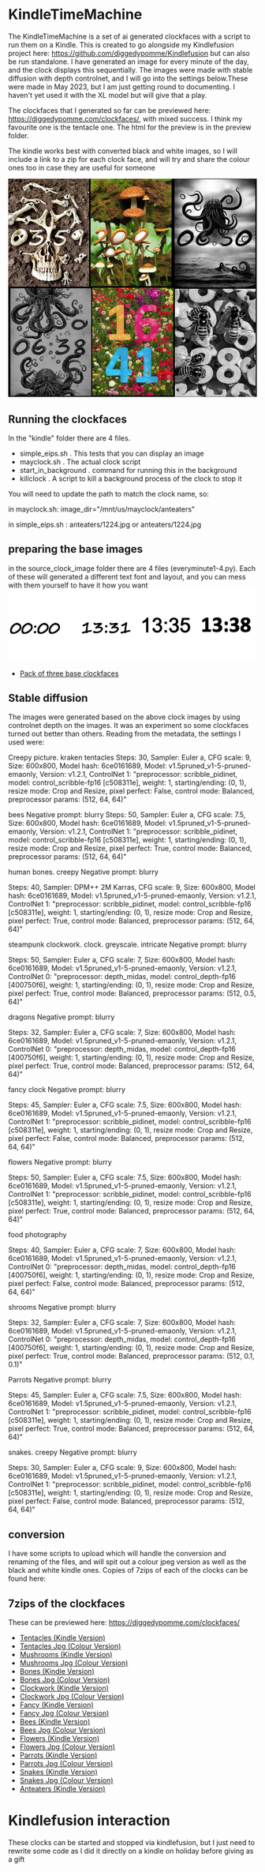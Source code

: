 # KindleTimeMachine

The KindleTimeMachine is a set of ai generated clockfaces with a script to run them on a Kindle. This is created to go alongside my Kindlefusion project here: https://github.com/diggedypomme/Kindlefusion but can also be run standalone. I have generated an image for every minute of the day, and the clock displays this sequentially. The images were made with stable diffusion  with depth controlnet, and I will go into the settings below.These were made in May 2023, but I am just getting round to documenting. I haven't yet used it with the XL model but will give that a play.

The clockfaces that I generated so far can be previewed here: https://diggedypomme.com/clockfaces/, with mixed success. I think my favourite one is the tentacle one. The html for the preview is in the preview folder.

The kindle works best with converted black and white images, so I will include a link to a zip for each clock face, and will try and share the colour ones too in case they are useful for someone


![Kindle Time Machine](info/kindle_time_machine%20(11).jpg)

## Running the clockfaces

In the "kindle" folder there are 4 files. 
- simple_eips.sh  . This tests that you can display an image
- mayclock.sh     . The actual clock script
- start_in_background . command for running this in the background
- killclock           . A script to kill a background process of the clock to stop it

You will need to update the path to match the clock name, so:

in mayclock.sh:
image_dir="/mnt/us/mayclock/anteaters"


in simple_eips.sh :
anteaters/1224.jpg or anteaters/1224.jpg

## preparing the base images
in the source_clock_image folder there are 4 files (everyminute1-4.py). Each of these will generated a different text font and layout, and you can mess with them yourself to have it how you want
![Base clocks](info/baseclocks.jpg)

- [Pack of three base clockfaces](https://superpomme.co.uk/clockfaces/baseclocks.7z)


## Stable diffusion
The images were generated based on the above clock images by using controlnet depth on the images. It was an experiment so some clockfaces turned out better than others. Reading from the metadata, the settings I used were:

Creepy picture. kraken tentacles
Steps: 30, Sampler: Euler a, CFG scale: 9, Size: 600x800, Model hash: 6ce0161689, Model: v1.5pruned_v1-5-pruned-emaonly, Version: v1.2.1, ControlNet 1: "preprocessor: scribble_pidinet, model: control_scribble-fp16 [c508311e], weight: 1, starting/ending: (0, 1), resize mode: Crop and Resize, pixel perfect: False, control mode: Balanced, preprocessor params: (512, 64, 64)"

bees
Negative prompt: blurry
Steps: 50, Sampler: Euler a, CFG scale: 7.5, Size: 600x800, Model hash: 6ce0161689, Model: v1.5pruned_v1-5-pruned-emaonly, Version: v1.2.1, ControlNet 1: "preprocessor: scribble_pidinet, model: control_scribble-fp16 [c508311e], weight: 1, starting/ending: (0, 1), resize mode: Crop and Resize, pixel perfect: True, control mode: Balanced, preprocessor params: (512, 64, 64)"


human bones. creepy
Negative prompt: blurry

Steps: 40, Sampler: DPM++ 2M Karras, CFG scale: 9, Size: 600x800, Model hash: 6ce0161689, Model: v1.5pruned_v1-5-pruned-emaonly, Version: v1.2.1, ControlNet 1: "preprocessor: scribble_pidinet, model: control_scribble-fp16 [c508311e], weight: 1, starting/ending: (0, 1), resize mode: Crop and Resize, pixel perfect: True, control mode: Balanced, preprocessor params: (512, 64, 64)"


steampunk clockwork. clock. greyscale. intricate
Negative prompt: blurry

Steps: 50, Sampler: Euler a, CFG scale: 7, Size: 600x800, Model hash: 6ce0161689, Model: v1.5pruned_v1-5-pruned-emaonly, Version: v1.2.1, ControlNet 0: "preprocessor: depth_midas, model: control_depth-fp16 [400750f6], weight: 1, starting/ending: (0, 1), resize mode: Crop and Resize, pixel perfect: True, control mode: Balanced, preprocessor params: (512, 0.5, 64)"


dragons
Negative prompt: blurry

Steps: 32, Sampler: Euler a, CFG scale: 7, Size: 600x800, Model hash: 6ce0161689, Model: v1.5pruned_v1-5-pruned-emaonly, Version: v1.2.1, ControlNet 0: "preprocessor: depth_midas, model: control_depth-fp16 [400750f6], weight: 1, starting/ending: (0, 1), resize mode: Crop and Resize, pixel perfect: True, control mode: Balanced, preprocessor params: (512, 64, 64)"



fancy clock
Negative prompt: blurry

Steps: 45, Sampler: Euler a, CFG scale: 7.5, Size: 600x800, Model hash: 6ce0161689, Model: v1.5pruned_v1-5-pruned-emaonly, Version: v1.2.1, ControlNet 1: "preprocessor: scribble_pidinet, model: control_scribble-fp16 [c508311e], weight: 1, starting/ending: (0, 1), resize mode: Crop and Resize, pixel perfect: False, control mode: Balanced, preprocessor params: (512, 64, 64)"


flowers
Negative prompt: blurry

Steps: 50, Sampler: Euler a, CFG scale: 7.5, Size: 600x800, Model hash: 6ce0161689, Model: v1.5pruned_v1-5-pruned-emaonly, Version: v1.2.1, ControlNet 1: "preprocessor: scribble_pidinet, model: control_scribble-fp16 [c508311e], weight: 1, starting/ending: (0, 1), resize mode: Crop and Resize, pixel perfect: True, control mode: Balanced, preprocessor params: (512, 64, 64)"

food photography

Steps: 40, Sampler: Euler a, CFG scale: 7, Size: 600x800, Model hash: 6ce0161689, Model: v1.5pruned_v1-5-pruned-emaonly, Version: v1.2.1, ControlNet 0: "preprocessor: depth_midas, model: control_depth-fp16 [400750f6], weight: 1, starting/ending: (0, 1), resize mode: Crop and Resize, pixel perfect: False, control mode: Balanced, preprocessor params: (512, 64, 64)"

shrooms
Negative prompt: blurry

Steps: 32, Sampler: Euler a, CFG scale: 7,  Size: 600x800, Model hash: 6ce0161689, Model: v1.5pruned_v1-5-pruned-emaonly, Version: v1.2.1, ControlNet 0: "preprocessor: depth_midas, model: control_depth-fp16 [400750f6], weight: 1, starting/ending: (0, 1), resize mode: Crop and Resize, pixel perfect: True, control mode: Balanced, preprocessor params: (512, 0.1, 0.1)"

Parrots
Negative prompt: blurry

Steps: 45, Sampler: Euler a, CFG scale: 7.5,  Size: 600x800, Model hash: 6ce0161689, Model: v1.5pruned_v1-5-pruned-emaonly, Version: v1.2.1, ControlNet 1: "preprocessor: scribble_pidinet, model: control_scribble-fp16 [c508311e], weight: 1, starting/ending: (0, 1), resize mode: Crop and Resize, pixel perfect: True, control mode: Balanced, preprocessor params: (512, 64, 64)"

snakes. creepy
Negative prompt: blurry

Steps: 30, Sampler: Euler a, CFG scale: 9,  Size: 600x800, Model hash: 6ce0161689, Model: v1.5pruned_v1-5-pruned-emaonly, Version: v1.2.1, ControlNet 1: "preprocessor: scribble_pidinet, model: control_scribble-fp16 [c508311e], weight: 1, starting/ending: (0, 1), resize mode: Crop and Resize, pixel perfect: False, control mode: Balanced, preprocessor params: (512, 64, 64)"

## conversion
I have some scripts to upload which will handle the conversion and renaming of the files, and will spit out a colour jpeg version as well as the black and white kindle ones.
Copies of 7zips of each of the clocks can be found here:

## 7zips of the clockfaces
These can be previewed here: https://diggedypomme.com/clockfaces/

- [Tentacles (Kindle Version)](https://superpomme.co.uk/clockfaces/tentacles.7z)
- [Tentacles Jpg (Colour Version)](https://superpomme.co.uk/clockfaces/tentacles_jpg.7z)
- [Mushrooms (Kindle Version)](https://superpomme.co.uk/clockfaces/mushrooms.7z)
- [Mushrooms Jpg (Colour Version)](https://superpomme.co.uk/clockfaces/mushrooms_jpg.7z)
- [Bones (Kindle Version)](https://superpomme.co.uk/clockfaces/bones.7z)
- [Bones Jpg (Colour Version)](https://superpomme.co.uk/clockfaces/bones_jpg.7z)
- [Clockwork (Kindle Version)](https://superpomme.co.uk/clockfaces/clockwork.7z)
- [Clockwork Jpg (Colour Version)](https://superpomme.co.uk/clockfaces/clockwork_jpg.7z)
- [Fancy (Kindle Version)](https://superpomme.co.uk/clockfaces/fancy.7z)
- [Fancy Jpg (Colour Version)](https://superpomme.co.uk/clockfaces/fancy_jpg.7z)
- [Bees (Kindle Version)](https://superpomme.co.uk/clockfaces/bees.7z)
- [Bees Jpg (Colour Version)](https://superpomme.co.uk/clockfaces/bees_jpg.7z)
- [Flowers (Kindle Version)](https://superpomme.co.uk/clockfaces/flowers.7z)
- [Flowers Jpg (Colour Version)](https://superpomme.co.uk/clockfaces/flowers_jpg.7z)
- [Parrots (Kindle Version)](https://superpomme.co.uk/clockfaces/parrots.7z)
- [Parrots Jpg (Colour Version)](https://superpomme.co.uk/clockfaces/parrots_jpg.7z)
- [Snakes (Kindle Version)](https://superpomme.co.uk/clockfaces/snakes.7z)
- [Snakes Jpg (Colour Version)](https://superpomme.co.uk/clockfaces/snakes_jpg.7z)
- [Anteaters (Kindle Version)](https://superpomme.co.uk/clockfaces/anteaters.7z)

# Kindlefusion interaction
These clocks can be started and stopped via kindlefusion, but I just need to rewrite some code as I did it directly on a kindle on holiday before giving as a gift
